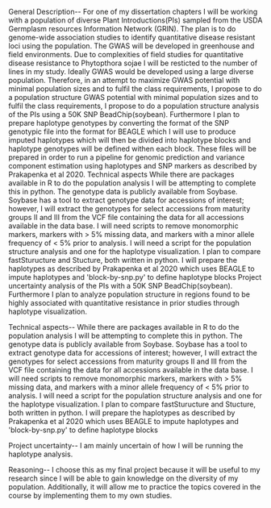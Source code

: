 General Description--
	For one of my dissertation chapters I will be working with a population of diverse Plant Introductions(PIs) sampled from the 
	USDA Germplasm resources Information Network (GRIN). The plan is to do genome-wide association studies to identify 
	quantitative disease resistant loci using the population. The GWAS will be developed in greenhouse and field environments. Due
	to complexities of field studies for quantitative disease resistance to Phytopthora sojae I will be resticted to the number 
	of lines in my study. Ideally GWAS would be developed using a large diverse population. Therefore, in an attempt to maximize 
	GWAS potential with minimal population sizes and to fulfil the class requirements, I propose to do a population structure 
	GWAS potential with minimal population sizes and to fulfil the class requirements, I propose to do a population structure
	analysis of the PIs using a 50K SNP BeadChip(soybean). Furthermore I plan to prepare haplotype genotypes by converting the format of the SNP genotypic file 
	into the format for BEAGLE which I will use to produce imputed haplotypes which will then be divided into haplotype blocks and haplotype genotypes will be 
	defined withen each block. These files will be prepared in order to run a pipeline for genomic prediction and variance component estimation using haplotypes
	and SNP markers as described by Prakapenka et al 2020. 
Technical aspects
	While there are packages available in R to do the population analysis I will be attempting to complete this in python. The genotype data is publicly available
	from Soybase. Soybase has a tool to extract genotype data for accessions of interest; however, I will extract the genotypes for select accessions from maturity groups II
	and III from the VCF file containing the data for all accessions available in the data base. I will need scripts to remove monomorphic markers, markers with > 5% missing
	data, and markers with a minor allele frequency of < 5% prior to analysis. I will need a script for the population structure analysis and one for the haplotype
	visualization. I plan to compare fastSturucture and Stucture, both written in python. I will prepare the haplotypes as described by Prakapenka et al 2020 which uses BEAGLE 
	to impute haplotypes and 'block-by-snp.py' to define haplotype blocks 
Project uncertainty 
	analysis of the PIs with a 50K SNP BeadChip(soybean). Furthermore I plan to analyze population structure in regions found to 
	be highly associated with quantitative resistance in prior studies through haplotype visualization.
	
	
Technical aspects--
	While there are packages available in R to do the population analysis I will be attempting to complete this in python. The genotype data is publicly 		available from Soybase. Soybase has a tool to extract genotype data for accessions of interest; however, I will extract the genotypes for select accessions 	    from maturity groups II and III from the VCF file containing the data for all accessions available in the data base. I will need scripts to remove 			monomorphic markers, markers with > 5% missing data, and markers with a minor allele frequency of < 5% prior to analysis. I will need a script for the 		population structure analysis and one for the haplotype	visualization. I plan to compare fastSturucture and Stucture, both written in python. I will prepare 	     the haplotypes as described by Prakapenka et al 2020 which uses BEAGLE to impute haplotypes and 'block-by-snp.py' to define haplotype blocks 
	
	
Project uncertainty-- 
	I am mainly uncertain of how I will be running the haplotype analysis. 
	
	
Reasoning--
	I choose this as my final project because it will be useful to my research since I will be able to gain knowledge on the 
	diversity of my population. Additionally, it will allow me to practice the topics covered in the course by implementing them
	to my own studies. 
